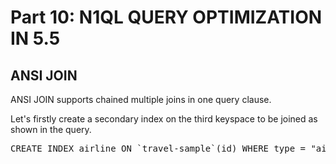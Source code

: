 # Part 10: N1QL QUERY OPTIMIZATION IN 5.5

## ANSI JOIN

ANSI JOIN supports chained multiple joins in one query clause.

Let's firstly create a secondary index on the third keyspace to be joined as shown in the query.



<pre id="example">
CREATE INDEX airline ON `travel-sample`(id) WHERE type = "airline"
</pre>

